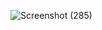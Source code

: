 ![Screenshot (285)](https://github.com/shafiqafat/Simple_Python_Project/assets/90058132/f707da5d-3333-4670-98fc-f23887cd0187)
